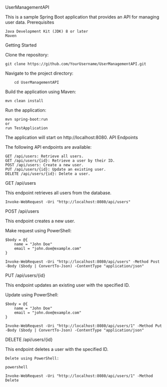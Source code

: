 UserManagementAPI

This is a sample Spring Boot application that provides an API for managing user data.
Prerequisites

    Java Development Kit (JDK) 8 or later
    Maven

Getting Started

Clone the repository:


    git clone https://github.com/YourUsername/UserManagementAPI.git

Navigate to the project directory:
        
        cd UserManagementAPI

Build the application using Maven:

    mvn clean install

Run the application:

    mvn spring-boot:run
    or 
    run TestApplication

The application will start on http://localhost:8080.
API Endpoints

The following API endpoints are available:

    GET /api/users: Retrieve all users.
    GET /api/users/{id}: Retrieve a user by their ID.
    POST /api/users: Create a new user.
    PUT /api/users/{id}: Update an existing user.
    DELETE /api/users/{id}: Delete a user.

GET /api/users

This endpoint retrieves all users from the database.

    Invoke-WebRequest -Uri "http://localhost:8080/api/users"

POST /api/users

This endpoint creates a new user.

Make request using PowerShell:

    $body = @{
        name = "John Doe"
        email = "john.doe@example.com"
    }

    Invoke-WebRequest -Uri "http://localhost:8080/api/users" -Method Post -Body ($body | ConvertTo-Json) -ContentType "application/json"

PUT /api/users/{id}

This endpoint updates an existing user with the specified ID.

Update using PowerShell:


    $body = @{
        name = "John Doe"
        email = "john.doe@example.com"
    }

    Invoke-WebRequest -Uri "http://localhost:8080/api/users/1" -Method Put -Body ($body | ConvertTo-Json) -ContentType "application/json"

DELETE /api/users/{id}

This endpoint deletes a user with the specified ID.

    Delete using PowerShell:

    powershell

    Invoke-WebRequest -Uri "http://localhost:8080/api/users/1" -Method Delete
